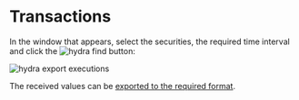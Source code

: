 # Transactions

In the window that appears, select the securities, the required time interval and click the ![hydra find](~/images/hydra_find.png) button:

![hydra export executions](~/images/hydra_export_executions.png)

The received values can be [exported to the required format](HydraExport.md).
